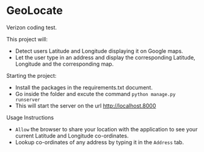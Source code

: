 # GeoLocate
Verizon coding test.

This project will:    
- Detect users Latitude and Longitude displaying it on Google maps.  
- Let the user type in an address and display the corresponding Latitude, Longitude and the corresponding map. 

Starting the project:    
- Install the packages in the requirements.txt document.  
- Go inside the folder and excute the command `python manage.py runserver`  
- This will start the server on the url http://localhost.8000

Usage Instructions  
- `Allow` the browser to share your location with the application to see your current Latitude and Longitude co-ordinates.  
- Lookup co-ordinates of any address by typing it in the `Address` tab. 
